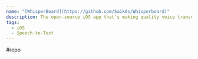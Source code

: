 ```yaml
---
name: "[WhisperBoard](https://github.com/Saik0s/Whisperboard)"
description: The open-source iOS app that's making quality voice transcription more accessible on mobile devices.
tags:
  - iOS
  - Speech-to-Text
---
```

#repo